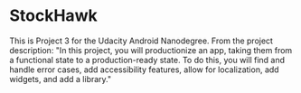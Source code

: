 # StockHawk

This is Project 3 for the Udacity Android Nanodegree.  From the project description:  "In this project, you will productionize an app, taking them from a functional state to a production-ready state. To do this, you will find and handle error cases, add accessibility features, allow for localization, add widgets, and add a library."
